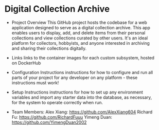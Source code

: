 # Digital Collection Archive

- Project Overview
This GitHub project hosts the codebase for a web application designed to serve as a digital collection archive. This app enables users to display, add, and delete items from their personal collections and view collections curated by other users. It's an ideal platform for collectors, hobbyists, and anyone interested in archiving and sharing their collections digitally.

- Links
links to the container images for each custom subsystem, hosted on DockerHub

- Configuration Instructions
instructions for how to configure and run all parts of your project for any developer on any platform - these instructions must work!

- Setup Instructions
instructions for how to set up any environment variables and import any starter data into the database, as necessary, for the system to operate correctly when run.

- Team Members:
Alex Xiang: https://github.com/AlexXiang604
Richard Fu: https://github.com/RichardFuuu
Yimeng Duan: https://github.com/YimengDuan2002
